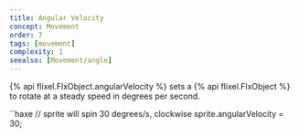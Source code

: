 ```yaml
---
title: Angular Velocity
concept: Movement
order: 7
tags: [movement]
complexity: 1
seealso: [Movement/angle]
---
```

{% api flixel.FlxObject.angularVelocity %} sets a {% api flixel.FlxObject %} to rotate at a steady speed in degrees per second.

``haxe
// sprite will spin 30 degrees/s, clockwise
sprite.angularVelocity = 30;
```
